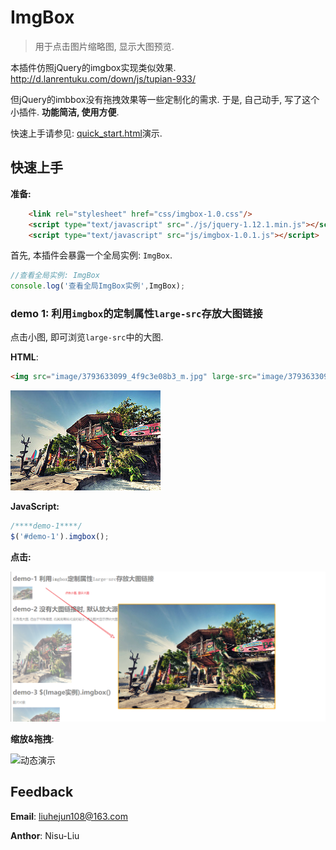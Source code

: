 
# ImgBox

> 用于点击图片缩略图, 显示大图预览.

本插件仿照jQuery的imgbox实现类似效果.
http://d.lanrentuku.com/down/js/tupian-933/

但jQuery的imbbox没有拖拽效果等一些定制化的需求. 于是, 自己动手, 写了这个
小插件. **功能简洁, 使用方便**.

快速上手请参见: [quick_start.html](./quick_start.html)演示.







## 快速上手

**准备:**

```html
    <link rel="stylesheet" href="css/imgbox-1.0.css"/>
    <script type="text/javascript" src="./js/jquery-1.12.1.min.js"></script>
    <script type="text/javascript" src="js/imgbox-1.0.1.js"></script>
```





首先, 本插件会暴露一个全局实例: `ImgBox`.

```js
//查看全局实例: ImgBox
console.log('查看全局ImgBox实例',ImgBox);
```



### demo 1: 利用`imgbox`的定制属性`large-src`存放大图链接

点击小图, 即可浏览`large-src`中的大图.

**HTML**:

```html
<img src="image/3793633099_4f9c3e08b3_m.jpg" large-src="image/3793633099_3e1e53e4ac_o.jpg" id="demo-1" style="width: 100px"/>
```

![小图](./image/3793633099_4f9c3e08b3_m.jpg)



**JavaScript:**

```js
/****demo-1****/
$('#demo-1').imgbox();
```



**点击:**

![1532344491459](media/1532344491459.png)





**缩放&拖拽**:



![动态演示](media/demo.gif)







## Feedback



**Email**: liuhejun108@163.com

**Anthor**: Nisu-Liu